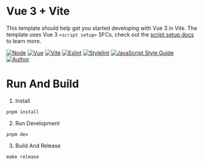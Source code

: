 

# Vue 3 + Vite

This template should help get you started developing with Vue 3 in Vite. The template uses Vue 3 `<script setup>` SFCs, check out the [script setup docs](https://v3.vuejs.org/api/sfc-script-setup.html#sfc-script-setup) to learn more.

<!-- [![Node.js CI](https://github.com/611803/vite/actions/workflows/deploy.yml/badge.svg)](https://github.com/611803/vite/actions/workflows/deploy.yml) -->
[![Node](https://img.shields.io/node/v/vite.svg)](https://nodejs.org/en/about/releases)
[![Vue](https://img.shields.io/badge/vue3-3.2.25-brightgreen.svg)](https://v3.vuejs.org/)
[![Vite](https://img.shields.io/badge/vite-2.7.7-brightgreen.svg)](https://vitejs.dev/)
[![Eslint](https://img.shields.io/badge/eslint-v7.32.0-informational.svg)](https://www.npmjs.com/package/eslint)
[![Stylelint](https://img.shields.io/badge/stylelint-v14.2.0-informational.svg)](https://www.npmjs.com/package/stylelint)
[![JavaScript Style Guide](https://img.shields.io/badge/code_style-standard-informational.svg)](https://github.com/standard/standard/blob/master/docs/README-zhcn.md)
[![Author](https://img.shields.io/badge/author-Archer-orange.svg)](https://github.com/ArcheWeb)

# Run And Build
1. Install
```
pnpm install
```
2. Run Development
```
pnpm dev
```
3. Build And Release
```
make release
```
